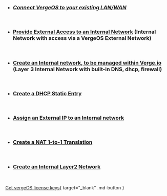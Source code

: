 

<br>

- ### [_Connect VergeOS to your existing LAN/WAN_](/product-guide/connectLANWAN)

<br>

- ### [Provide External Access to an Internal Network](/product-guide/internalwithextaccess) (Internal Network with access via a VergeOS External Network)

<br>

- ### [Create an Internal network, to be managed within Verge.io](/product-guide/internal-layer3) (Layer 3 Internal Network with built-in DNS, dhcp, firewall)

<br>

- ### [Create a DHCP Static Entry](/product-guide/dhcpstaticlease)

<br>

- ### [Assign an External IP to an Internal network](/product-guide/assignexternalIP)

<br>

- ### [Create a NAT 1-to-1 Translation](/product-guide/NAT1to1)

<br>

- ### [Create an Internal Layer2 Network](/product-guide/internal-layer2)


<br>

[Get vergeOS license keys](https://www.verge.io/test-drive){ target="_blank" .md-button }